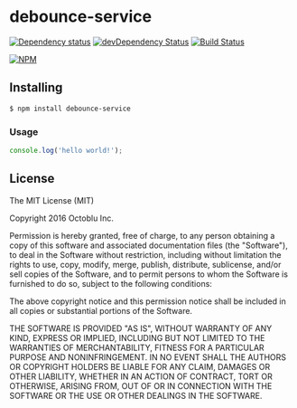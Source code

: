 # debounce-service

[![Dependency status](http://img.shields.io/david/octoblu/debounce-service.svg?style=flat)](https://david-dm.org/octoblu/debounce-service)
[![devDependency Status](http://img.shields.io/david/dev/octoblu/debounce-service.svg?style=flat)](https://david-dm.org/octoblu/debounce-service#info=devDependencies)
[![Build Status](http://img.shields.io/travis/octoblu/debounce-service.svg?style=flat&branch=master)](https://travis-ci.org/octoblu/debounce-service)

[![NPM](https://nodei.co/npm/debounce-service.svg?style=flat)](https://npmjs.org/package/debounce-service)

## Installing

```bash
$ npm install debounce-service
```

### Usage

```javascript
console.log('hello world!');
```

## License

The MIT License (MIT)

Copyright 2016 Octoblu Inc.

Permission is hereby granted, free of charge, to any person obtaining a copy
of this software and associated documentation files (the "Software"), to deal
in the Software without restriction, including without limitation the rights
to use, copy, modify, merge, publish, distribute, sublicense, and/or sell
copies of the Software, and to permit persons to whom the Software is
furnished to do so, subject to the following conditions:

The above copyright notice and this permission notice shall be included in
all copies or substantial portions of the Software.

THE SOFTWARE IS PROVIDED "AS IS", WITHOUT WARRANTY OF ANY KIND, EXPRESS OR
IMPLIED, INCLUDING BUT NOT LIMITED TO THE WARRANTIES OF MERCHANTABILITY,
FITNESS FOR A PARTICULAR PURPOSE AND NONINFRINGEMENT. IN NO EVENT SHALL THE
AUTHORS OR COPYRIGHT HOLDERS BE LIABLE FOR ANY CLAIM, DAMAGES OR OTHER
LIABILITY, WHETHER IN AN ACTION OF CONTRACT, TORT OR OTHERWISE, ARISING FROM,
OUT OF OR IN CONNECTION WITH THE SOFTWARE OR THE USE OR OTHER DEALINGS IN
THE SOFTWARE.
